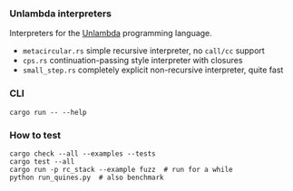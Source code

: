 ### Unlambda interpreters

Interpreters for the [Unlambda](http://www.madore.org/~david/programs/unlambda/) programming language.

 * `metacircular.rs` simple recursive interpreter, no `call/cc` support
 * `cps.rs` continuation-passing style interpreter with closures
 * `small_step.rs` completely explicit non-recursive interpreter, quite fast

### CLI

```
cargo run -- --help
```

### How to test

```
cargo check --all --examples --tests
cargo test --all
cargo run -p rc_stack --example fuzz  # run for a while
python run_quines.py  # also benchmark
```
